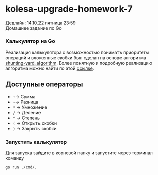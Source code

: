 # kolesa-upgrade-homework-7
Дедлайн: 14.10.22 пятница 23:59  
Домашнее задание по Go

### Калькулятор на Go

Реализация калькулятора c возможностью понимать приоритеты операций и вложенные скобки был сделан на основе алгоритма
[shunting-yard_algorithm](https://en.wikipedia.org/wiki/Shunting-yard_algorithm). Более понятную и подробную реализацию
алгоритма можно найти по этой [ссылке](https://brilliant.org/wiki/shunting-yard-algorithm/).

## Доступные операторы
- `+`-> Сумма 
- `-`-> Разница
- `*` -> Умножение
- `/` -> Деление
- `^` -> Степень
- `(` -> Открыть скобки
- `)` -> Закрыть скобки

### Запустить калькулятор

Для запуска зайдите в корневой папку и запустите через терминал команду

```
go run ./cmd/.
```
